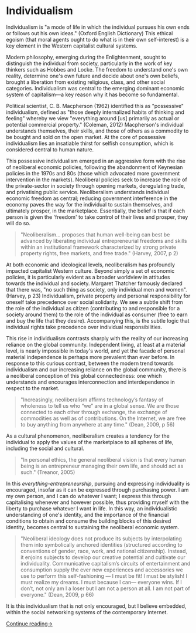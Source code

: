 # Individualism

Individualism is "a mode of life in which the individual pursues his own ends or follows out his own ideas." (Oxford English Dictionary) This ethical egoism (that moral agents ought to do what is in their own self-interest) is a key element in the Western capitalist cultural systems. 

Modern philosophy, emerging during the Enlightenment, sought to distinguish the individual from society, particularly in the work of key thinkers such as Hobbes and Locke. The freedom to understand one's own reality, determine one's own future and decide about one's own beliefs, brought a liberation from existing religious, class, and other social categories. Individualism was central to the emerging dominant economic system of capitalism—a key reason why it has become so fundamental.

Political scientist, C. B. Macpherson (1962) identified this as "possessive" individualism, defined as "those deeply internalized habits of thinking and feeling" whereby we view "everything around [us] primarily as actual or potential commercial property." (Coleman, 2012) Macpherson's individual understands themselves, their skills, and those of others as a commodity to be bought and sold on the open market. At the core of possessive individualism lies an insatiable thirst for selfish consumption, which is considered central to human nature.

This possessive individualism emerged in an aggressive form with the rise of neoliberal economic policies, following the abandonment of Keynesian policies in the 1970s and 80s (those which advocated more government intervention in the markets). Neoliberal policies seek to increase the role of the private-sector in society through opening markets, deregulating trade, and privatising public service. Neoliberalism understands individual economic freedom as central; reducing government interference in the economy paves the way for the individual to sustain themselves, and ultimately prosper, in the marketplace. Essentially, the belief is that if each person is given the 'freedom' to take control of their lives and prosper, they will do so.

> "Neoliberalism… proposes that human well-being can best be advanced by liberating individual entrepreneurial freedoms and skills within an institutional framework characterized by strong private property rights, free markets, and free trade." (Harvey, 2007, p 2)

At both economic and ideological levels, neoliberalism has profoundly impacted capitalist Western culture. Beyond simply a set of economic policies, it is particularly evident as a broader worldview in attitudes towards the individual and society. Margaret Thatcher famously declared that there was, "no such thing as society, only individual men and women". (Harvey, p 23) Individualism, private property and personal responsibility for oneself take precedence over social solidarity. We see a subtle shift from the role of the individual as citizen (contributing to and responsible for a society around them) to the role of the individual as consumer (free to earn and buy the life that they desire). Accompanying this, is the subtle logic that individual rights take precedence over individual responsibilities.

This rise in individualism contrasts sharply with the reality of our increasing reliance on the global community. Independent living, at least at a material level, is nearly impossible in today's world, and yet the facade of personal material independence is perhaps more prevalent than ever before. In response to this curious contrast, between the modern trend towards individualism and our increasing reliance on the global community, there is a neoliberal conception of this global connectedness: one which understands and encourages interconnection and interdependence in respect to the market. 

> "In­creas­ing­ly, neoliberalism af­firms tech­nol­o­gy’s fan­ta­sy of wholeness to tell us who “we” are in a glob­al sense. We are those con­nect­ed to each oth­er through ex­change, the ex­change of commodities as well as of con­tri­bu­tions. On the Internet, we are free to buy an­y­thing from an­y­where at any time." (Dean, 2009, p 56) 

As a cultural phenomenon, neoliberalism creates a tendency for the individual to apply the values of the marketplace to all spheres of life, including the social and cultural.

> "In personal ethics, the general neoliberal vision is that every human being is an entrepreneur managing their own life, and should act as such." (Treanor, 2005)

In this *everything-entrepreneurship*, pursuing and expressing individuality is encouraged, insofar as it can be expressed through purchasing power. I am my own person, and I can do whatever I want; I express this through capitalising whenever and however possible, thus providing myself with the liberty to purchase whatever I want in life. In this way, an individualistic understanding of one's identity, and the importance of the financial conditions to obtain and consume the building blocks of this desired identity, becomes central to sustaining the neoliberal economic system.

> "Neoliberal ideology does not produce its subjects by interpolating them into symbolically anchored identities (structured according to conventions of gender, race, work, and national citizenship). Instead, it enjoins subjects to develop our creative potential and cultivate our individuality. Communicative capitalism’s circuits of entertainment and consumption supply the ever new experiences and accessories we use to perform this self-fashioning — I must be fit! I must be stylish! I must realize my dreams. I must because I can— everyone wins. If I don’t, not only am I a loser but I am not a person at all. I am not part of everyone." (Dean, 2009, p 66)

It is this individualism that is not only encouraged, but I believe embedded, within the social networking systems of the contemporary Internet.

[Continue reading&rarr;](Thesis%20Paper%20-%20Part%20III%20-%20Strategies.md#readme)